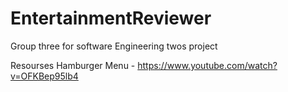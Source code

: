 # EntertainmentReviewer
Group three for software Engineering twos project 






Resourses
  Hamburger Menu - https://www.youtube.com/watch?v=OFKBep95lb4